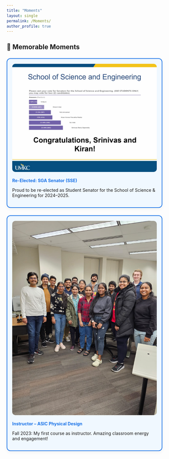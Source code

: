 ```yaml
---
title: "Moments"
layout: single
permalink: /Moments/
author_profile: true
---
```


<style>
.highlight-grid {
  display: grid;
  grid-template-columns: repeat(auto-fit, minmax(320px, 1fr));
  gap: 1.5rem;
  margin-top: 1.5rem;
}

.highlight-card {
  background: #f0f8ff;
  border: 2px solid #1a73e8;
  border-radius: 12px;
  padding: 1rem;
  box-shadow: 0 4px 12px rgba(0,0,0,0.05);
  transition: 0.3s ease-in-out;
}

.highlight-card:hover {
  background: #e6f0ff;
  transform: scale(1.01);
}

.highlight-card img {
  width: 100%;
  border-radius: 10px;
  margin-bottom: 0.5rem;
}

.highlight-card h4 {
  margin: 0.5rem 0 0.3rem;
  color: #1a73e8;
}
</style>

## 🎉 Memorable Moments

<div class="highlight-grid">

  <div class="highlight-card">
    <img src="/images/sg_senator_result.png" alt="SGA Senator Re-election">
    <h4>Re-Elected: SGA Senator (SSE)</h4>
    <p>Proud to be re-elected as Student Senator for the School of Science & Engineering for 2024–2025.</p>
  </div>

  <div class="highlight-card">
    <img src="/images/asic_class_fall2023.png" alt="ASIC Teaching Photo">
    <h4>Instructor – ASIC Physical Design</h4>
    <p>Fall 2023: My first course as instructor. Amazing classroom energy and engagement!</p>
  </div>

</div>
